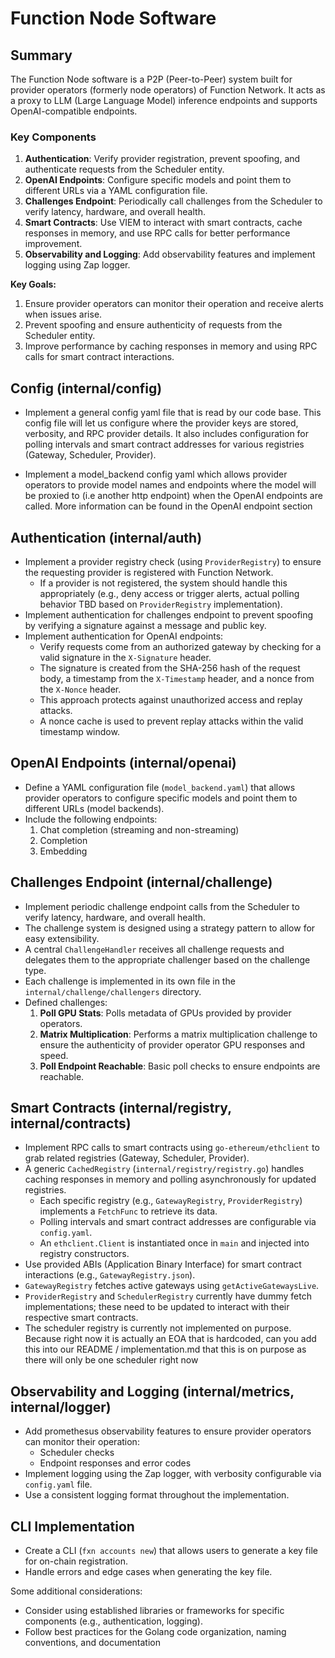 # Function Node Software 

## Summary

The Function Node software is a P2P (Peer-to-Peer) system built for provider 
operators (formerly node operators) of Function Network. It acts as a proxy to LLM (Large Language 
Model) inference endpoints and supports OpenAI-compatible endpoints.

### Key Components
1. **Authentication**: Verify provider registration, prevent spoofing, and 
authenticate requests from the Scheduler entity.
2. **OpenAI Endpoints**: Configure specific models and point them to 
different URLs via a YAML configuration file.
3. **Challenges Endpoint**: Periodically call challenges from the 
Scheduler to verify latency, hardware, and overall health.
4. **Smart Contracts**: Use VIEM to interact with smart contracts, cache 
responses in memory, and use RPC calls for better performance improvement.
5. **Observability and Logging**: Add observability features and implement 
logging using Zap logger.

**Key Goals:**
1. Ensure provider operators can monitor their operation and receive alerts 
when issues arise.
2. Prevent spoofing and ensure authenticity of requests from the Scheduler 
entity.
3. Improve performance by caching responses in memory and using RPC calls 
for smart contract interactions.


## Config (internal/config)
* Implement a general config yaml file that is read by our code base. This config file will let us configure where the provider keys are stored, verbosity, and RPC provider details. It also includes configuration for polling intervals and smart contract addresses for various registries (Gateway, Scheduler, Provider).

* Implement a model_backend config yaml which allows provider operators to provide model names and endpoints where the model will be proxied to (i.e another http endpoint) when the OpenAI endpoints are called. More information can be found in the OpenAI endpoint section

## Authentication (internal/auth)

* Implement a provider registry check (using `ProviderRegistry`) to ensure the requesting provider is
registered with Function Network.
    + If a provider is not registered, the system should handle this appropriately (e.g., deny access or trigger alerts, actual polling behavior TBD based on `ProviderRegistry` implementation).
* Implement authentication for challenges endpoint to prevent spoofing by verifying a signature against a message and public key.
* Implement authentication for OpenAI endpoints:
    + Verify requests come from an authorized gateway by checking for a valid signature in the `X-Signature` header.
    + The signature is created from the SHA-256 hash of the request body, a timestamp from the `X-Timestamp` header, and a nonce from the `X-Nonce` header.
    + This approach protects against unauthorized access and replay attacks.
    + A nonce cache is used to prevent replay attacks within the valid timestamp window.

## OpenAI Endpoints (internal/openai)

* Define a YAML configuration file (`model_backend.yaml`) that allows provider 
operators to configure specific models and point them to different URLs 
(model backends).
* Include the following endpoints:
	1. Chat completion (streaming and non-streaming)
	2. Completion
	3. Embedding

## Challenges Endpoint (internal/challenge)

* Implement periodic challenge endpoint calls from the Scheduler to verify latency, hardware, and overall health.
* The challenge system is designed using a strategy pattern to allow for easy extensibility.
* A central `ChallengeHandler` receives all challenge requests and delegates them to the appropriate challenger based on the challenge type.
* Each challenge is implemented in its own file in the `internal/challenge/challengers` directory.
* Defined challenges:
	1. **Poll GPU Stats**: Polls metadata of GPUs provided by provider operators.
	2. **Matrix Multiplication**: Performs a matrix multiplication challenge to ensure the authenticity of provider operator GPU responses and speed.
	3. **Poll Endpoint Reachable**: Basic poll checks to ensure endpoints are reachable.

## Smart Contracts (internal/registry, internal/contracts)

* Implement RPC calls to smart contracts using `go-ethereum/ethclient` to grab related registries (Gateway, Scheduler, Provider).
* A generic `CachedRegistry` (`internal/registry/registry.go`) handles caching responses in memory and polling asynchronously for updated registries.
    + Each specific registry (e.g., `GatewayRegistry`, `ProviderRegistry`) implements a `FetchFunc` to retrieve its data.
    + Polling intervals and smart contract addresses are configurable via `config.yaml`.
    + An `ethclient.Client` is instantiated once in `main` and injected into registry constructors.
* Use provided ABIs (Application Binary Interface) for smart contract interactions (e.g., `GatewayRegistry.json`).
* `GatewayRegistry` fetches active gateways using `getActiveGatewaysLive`.
* `ProviderRegistry` and `SchedulerRegistry` currently have dummy fetch implementations; these need to be updated to interact with their respective smart contracts.
* The scheduler registry is currently not implemented on purpose. Because right now it is actually an EOA that is hardcoded, can you add this into our README / implementation.md that this is on purpose as there will only be one scheduler right now

## Observability and Logging (internal/metrics, internal/logger)

* Add promethesus observability features to ensure provider operators can monitor their operation:
	+ Scheduler checks
	+ Endpoint responses and error codes
* Implement logging using the Zap logger, with verbosity configurable via 
`config.yaml` file.
* Use a consistent logging format throughout the implementation.

## CLI Implementation

* Create a CLI (`fxn accounts new`) that allows users to generate a key 
file for on-chain registration.
* Handle errors and edge cases when generating the key file.

Some additional considerations:
* Consider using established libraries or frameworks for specific 
components (e.g., authentication, logging).
* Follow best practices for the Golang code organization, naming conventions, and documentation
